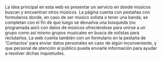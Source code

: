 La idea principal en esta web es presentar un servicio en donde músicos buscan y encuentran otros músicos. 
La página cuenta con pestañas con formularios donde, en caso de ser músico solista o tener una banda, se completan con el fin de que luego se devuelva una búsqueda (no programada aún) con datos de músicos ofreciéndose para unirse a un grupo como así mismo grupos musicales en busca de solistas para reclutarlos.
La web cuenta también con un formulario en la pestaña de 'Contactos' para enviar datos personales en caso de algún inconveniente, y que personal de atención al público pueda enviarle información para ayudar a resolver dichas inquietudes.

